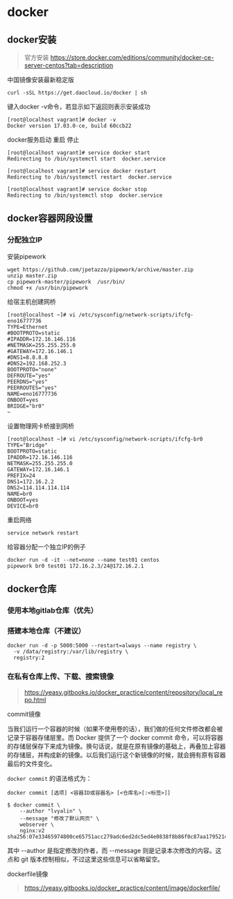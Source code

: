 # docker

## docker安装

>官方安装 https://store.docker.com/editions/community/docker-ce-server-centos?tab=description

中国镜像安装最新稳定版
```Shell
curl -sSL https://get.daocloud.io/docker | sh
```

键入docker -v命令，若显示如下返回则表示安装成功

```shell
[root@localhost vagrant]# docker -v
Docker version 17.03.0-ce, build 60ccb22
```

docker服务启动 重启 停止

```Shell
[root@localhost vagrant]# service docker start
Redirecting to /bin/systemctl start  docker.service

[root@localhost vagrant]# service docker restart
Redirecting to /bin/systemctl restart  docker.service

[root@localhost vagrant]# service docker stop
Redirecting to /bin/systemctl stop  docker.service
```
## docker容器网段设置


### 分配独立IP
安装pipework

```Shell
wget https://github.com/jpetazzo/pipework/archive/master.zip
unzip master.zip
cp pipework-master/pipework  /usr/bin/
chmod +x /usr/bin/pipework
```

给宿主机创建网桥

```shell
[root@localhost ~]# vi /etc/sysconfig/network-scripts/ifcfg-eno16777736
TYPE=Ethernet
#BOOTPROTO=static
#IPADDR=172.16.146.116
#NETMASK=255.255.255.0
#GATEWAY=172.16.146.1
#DNS1=8.8.8.8
#DNS2=192.168.252.3
BOOTPROTO="none"
DEFROUTE="yes"
PEERDNS="yes"
PEERROUTES="yes"
NAME=eno16777736
ONBOOT=yes
BRIDGE="br0"
~
```

设置物理网卡桥接到网桥

```shell
[root@localhost ~]# vi /etc/sysconfig/network-scripts/ifcfg-br0
TYPE="Bridge"
BOOTPROTO=static
IPADDR=172.16.146.116
NETMASK=255.255.255.0
GATEWAY=172.16.146.1
PREFIX=24
DNS1=172.16.2.2
DNS2=114.114.114.114
NAME=br0
ONBOOT=yes
DEVICE=br0
```

重启网络  

```shell
service network restart
```

给容器分配一个独立IP的例子  

```shell
docker run -d -it --net=none --name test01 centos
pipework br0 test01 172.16.2.3/24@172.16.2.1
```

## docker仓库

### 使用本地gitlab仓库（优先）
### 搭建本地仓库（不建议）
    docker run -d -p 5000:5000 --restart=always --name registry \
      -v /data/registry:/var/lib/registry \
      registry:2
### 在私有仓库上传、下载、搜索镜像

> https://yeasy.gitbooks.io/docker_practice/content/repository/local_repo.html

commit镜像

当我们运行一个容器的时候（如果不使用卷的话），我们做的任何文件修改都会被记录于容器存储层里。而 Docker 提供了一个 docker commit 命令，可以将容器的存储层保存下来成为镜像。换句话说，就是在原有镜像的基础上，再叠加上容器的存储层，并构成新的镜像。以后我们运行这个新镜像的时候，就会拥有原有容器最后的文件变化。

`docker commit` 的语法格式为：

    docker commit [选项] <容器ID或容器名> [<仓库名>[:<标签>]]

    $ docker commit \
        --author "lvyalin" \
        --message "修改了默认网页" \
        webserver \
        nginx:v2
    sha256:07e33465974800ce65751acc279adc6ed2dc5ed4e0838f8b86f0c87aa1795214

其中 --author 是指定修改的作者，而 --message 则是记录本次修改的内容。这点和 git 版本控制相似，不过这里这些信息可以省略留空。

dockerfile镜像

>https://yeasy.gitbooks.io/docker_practice/content/image/dockerfile/